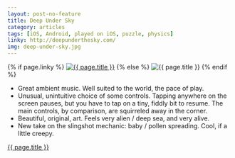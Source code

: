 ```yaml
---
layout: post-no-feature
title: Deep Under Sky
category: articles
tags: [iOS, Android, played on iOS, puzzle, physics]
linky: http://deepunderthesky.com/
img: deep-under-sky.jpg
---
```


{% if page.linky %}
<a href="{{page.linky}}">![{{ page.title }}](/images/{{page.img}})</a>
{% else %}
![{{ page.title }}](/images/{{page.img}})
{% endif %}

* Great ambient music. Well suited to the world, the pace of play.
* Unusual, unintuitive choice of some controls. Tapping anywhere on the screen pauses, but you have to tap on a tiny, fiddly bit to resume. The main controls, by comparison, are squirreled away in the corner.
* Beautiful, original, art. Feels very alien / deep sea, and very alive.
*  New take on the slingshot mechanic: baby / pollen spreading. Cool, if a little creepy.

[{{ page.title }}]({{page.linky}})